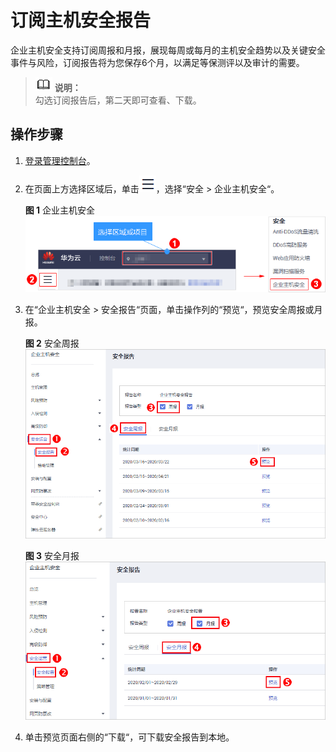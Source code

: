 # 订阅主机安全报告<a name="hss_01_0270"></a>

企业主机安全支持订阅周报和月报，展现每周或每月的主机安全趋势以及关键安全事件与风险，订阅报告将为您保存6个月，以满足等保测评以及审计的需要。

>![](public_sys-resources/icon-note.gif) **说明：**   
>勾选订阅报告后，第二天即可查看、下载。  

## 操作步骤<a name="section779318152354"></a>

1.  [登录管理控制台](https://console.huaweicloud.com)。
2.  在页面上方选择区域后，单击![](figures/icon-servicelist.png)，选择“安全  \>  企业主机安全“。

    **图 1**  企业主机安全<a name="hss_01_0229_fig1271516227232"></a>  
    ![](figures/企业主机安全.png "企业主机安全")

3.  在“企业主机安全  \>  安全报告“页面，单击操作列的“预览“，预览安全周报或月报。

    **图 2**  安全周报<a name="fig1719811782512"></a>  
    ![](figures/安全周报.png "安全周报")

    **图 3**  安全月报<a name="fig319816716257"></a>  
    ![](figures/安全月报.png "安全月报")

4.  单击预览页面右侧的“下载“，可下载安全报告到本地。

